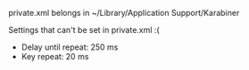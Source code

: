 private.xml belongs in ~/Library/Application Support/Karabiner

Settings that can't be set in private.xml :(

- Delay until repeat: 250 ms
- Key repeat: 20 ms
